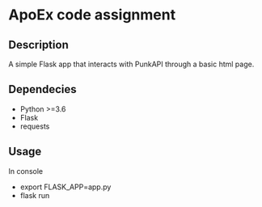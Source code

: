 # ApoEx code assignment

## Description
A simple Flask app that interacts with PunkAPI through a basic html page.

## Dependecies
* Python >=3.6
* Flask
* requests

## Usage
In console
* export FLASK_APP=app.py
* flask run
